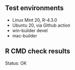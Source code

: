 
## Test environments

* Linux Mint 20, R-4.3.0
* Ubuntu 20, via Github action
* win-builder devel
* mac-builder


## R CMD check results

Status: OK
